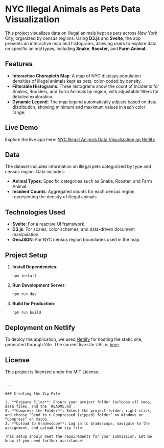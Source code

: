 # NYC Illegal Animals as Pets Data Visualization

This project visualizes data on illegal animals kept as pets across New York City, organized by census regions. Using **D3.js** and **Svelte**, the app presents an interactive map and histograms, allowing users to explore data on specific animal types, including **Snake**, **Rooster**, and **Farm Animal**.

## Features

- **Interactive Choropleth Map**: A map of NYC displays population densities of illegal animals kept as pets, color-coded by density.
- **Filterable Histograms**: Three histograms show the count of incidents for Snakes, Roosters, and Farm Animals by region, with adjustable filters for detailed exploration.
- **Dynamic Legend**: The map legend automatically adjusts based on data distribution, showing minimum and maximum values in each color range.

## Live Demo

Explore the live app here: [NYC Illegal Animals Data Visualization on Netlify](https://ubiquitous-bienenstitch-0e8bac.netlify.app/)

## Data

The dataset includes information on illegal pets categorized by type and census region. Data includes:
- **Animal Types**: Specific categories such as Snake, Rooster, and Farm Animal.
- **Incident Counts**: Aggregated counts for each census region, representing the density of illegal animals.

## Technologies Used

- **Svelte**: For a reactive UI framework.
- **D3.js**: For scales, color schemes, and data-driven document manipulation.
- **GeoJSON**: For NYC census region boundaries used in the map.

## Project Setup

1. **Install Dependencies**:
   ```bash
   npm install
   ```
2. **Run Development Server**:
   ```bash
   npm run dev
   ```
3. **Build for Production**:
   ```bash
   npm run build
   ```

## Deployment on Netlify

To deploy the application, we used [Netlify](https://www.netlify.com/) for hosting the static site, generated through Vite. The current live site URL is [here](https://ubiquitous-bienenstitch-0e8bac.netlify.app/).

## License

This project is licensed under the MIT License.
```

---

### Creating the Zip File

1. **Prepare Files**: Ensure your project folder includes all code, data files, and the `README.md`.
2. **Compress the Folder**: Select the project folder, right-click, and choose “Send to > Compressed (zipped) folder” on Windows or “Compress” on macOS.
3. **Upload to Gradescope**: Log in to Gradescope, navigate to the assignment, and upload the zip file.

This setup should meet the requirements for your submission. Let me know if you need further assistance!
